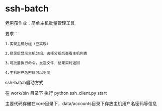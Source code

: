 # ssh-batch
老男孩作业：简单主机批量管理工具

要求：

    1.实现主机分组（已实现）
    
    2.登录后显示主机分组，选择分组后查看主机列表
    
    3.可批量执行命令，发送文件，结果实时返回
    
    4.主机用户名密码可以不同
    
  ssh-batch启动方式

在 work/bin 目录下 执行 python ssh_client.py  start

主要代码存储在core目录下，data/accounts目录下存放主机用户名密码等信息
